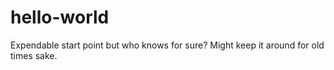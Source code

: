 # hello-world
Expendable start point but who knows for sure? Might keep it around for old times sake.
